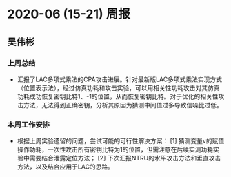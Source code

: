 # 2020-06 (15-21) 周报

## 吴伟彬
### 上周总结
* 汇报了LAC多项式乘法的CPA攻击进展。针对最新版LAC多项式乘法实现方式（位置表示法），经过仿真功耗和攻击实验，可以用相关性功耗攻击对其仿真功耗成功恢复密钥比特1、-1的位置，从而恢复密钥比特。对于优化的相关性攻击方法，无法得到正确密钥，分析其原因为猜测中间值过多导致信噪比过低。

### 本周工作安排
* 根据上周实验遗留的问题，尝试可能的可行性解决方案：
[1] 猜测变量v的赋值操作功耗，一次性攻击所有密钥比特为1的位置，但需注意在后续实测功耗实验中需要结合泄露定位方法；
[2] 下次汇报NTRU的水平攻击方法和垂直攻击方法，以及结合应用于LAC的思路。
